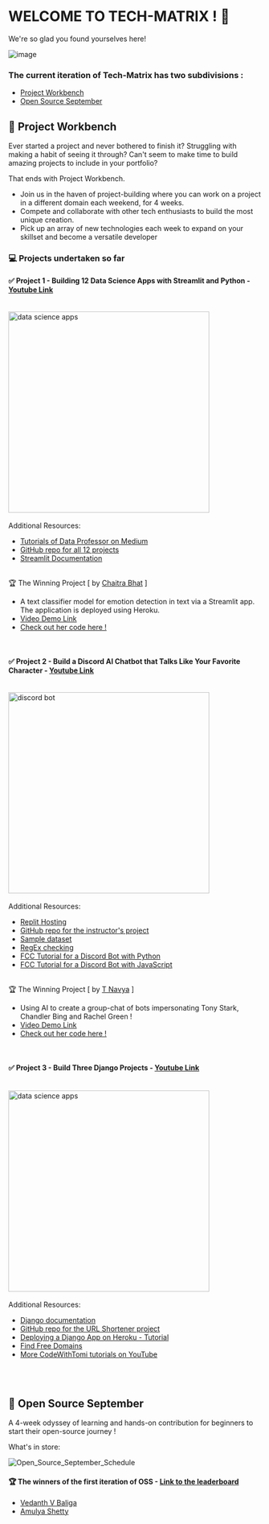 # WELCOME TO TECH-MATRIX ! 🎉

We're so glad you found yourselves here!

![image](https://user-images.githubusercontent.com/73497800/137451212-8b453829-ec9c-401e-96a4-6a10b2d99b33.png)


### The current iteration of Tech-Matrix has two subdivisions :
* [Project Workbench](https://github.com/Tech-Matrix#-project-workbench)
* [Open Source September](https://github.com/Tech-Matrix#-open-source-september)

## 📌 Project Workbench
Ever started a project and never bothered to finish it? Struggling with making a habit of seeing it through? Can't seem to make time to build amazing projects to include in your portfolio?

That ends with Project Workbench.

* Join us in the haven of project-building where you can work on a project in a different domain each weekend, for 4 weeks.
* Compete and collaborate with other tech enthusiasts to build the most unique creation.
* Pick up an array of new technologies each week to expand on your skillset and become a versatile developer

### :computer: Projects undertaken so far  <br />
#### :white_check_mark: Project 1 - Building 12 Data Science Apps with Streamlit and Python - [Youtube Link](https://www.youtube.com/watch?v=JwSS70SZdyM) <br /><br />
<img src="https://www.freecodecamp.org/news/content/images/size/w2000/2021/01/Streamlit_freeCodeCamp.png" alt="data science apps" width="400"/><br /> <br/>
Additional Resources:
* [Tutorials of Data Professor on Medium](https://data-professor.medium.com/) <br />
* [GitHub repo for all 12 projects](https://github.com/dataprofessor/streamlit_freecodecamp) <br />
* [Streamlit Documentation](https://docs.streamlit.io/) <br /> <br />

🏆 The Winning Project [ by [Chaitra Bhat](https://github.com/Chaitra-Bhat383) ]
  * A text classifier model for emotion detection in text via a Streamlit app. The application is deployed using Heroku. <br />
  * [Video Demo Link](https://www.youtube.com/watch?v=vfw6i1WlJlY)
  * [Check out her code here !](https://github.com/Chaitra-Bhat383/NLP-Text-Classifier)

<br />

#### :white_check_mark: Project 2 - Build a Discord AI Chatbot that Talks Like Your Favorite Character - [Youtube Link](https://www.youtube.com/watch?v=UjDpW_SOrlw) <br /><br />
<img src="https://www.freecodecamp.org/news/content/images/size/w2000/2021/08/lynns-thumbnail.png" alt="discord bot" width="400"/><br /> <br/>
Additional Resources:
* [Replit Hosting](https://replit.com/site/hosting) <br />
* [GitHub repo for the instructor's project](https://github.com/RuolinZheng08/twewy-discord-chatbot) <br />
* [Sample dataset](https://www.kaggle.com/gulsahdemiryurek/harry-potter-dataset)
* [RegEx checking](https://pythex.org/)
* [FCC Tutorial for a Discord Bot with Python](https://www.freecodecamp.org/news/create-a-discord-bot-with-python/)
* [FCC Tutorial for a Discord Bot with JavaScript](https://www.freecodecamp.org/news/create-a-discord-bot-with-javascript-nodejs/)   <br /> <br />

🏆 The Winning Project [ by [T Navya](https://github.com/Navya-tayi) ]
  * Using AI to create a group-chat of bots impersonating Tony Stark, Chandler Bing and Rachel Green ! <br />
  * [Video Demo Link](https://www.youtube.com/watch?v=dPqKCDfS0Kc)
  * [Check out her code here !](https://github.com/Navya-tayi/Coding-a-Discord-Chat-Bot-That-Talks-Like-Your-Favorite-Character)

<br/>

#### :white_check_mark: Project 3 - Build Three Django Projects - [Youtube Link](https://youtu.be/qPtScmB8CgA) <br /><br />
<img src="https://images-ext-1.discordapp.net/external/CtegdSPFnc0GzpyzY07KnbL1A8triKZp2QI6VeYWti0/https/i.ytimg.com/vi/qPtScmB8CgA/maxresdefault.jpg" alt="data science apps" width="400"/><br /> <br/>
Additional Resources:
* [Django documentation](https://docs.djangoproject.com/en/3.2/) <br />
* [GitHub repo for the URL Shortener project](https://github.com/tomitokko/django_url_shortner) <br />
* [Deploying a Django App on Heroku - Tutorial](https://www.codementor.io/@jamesezechukwu/how-to-deploy-django-app-on-heroku-dtsee04d4) <br />
* [Find Free Domains](https://www.freenom.com/en/index.html?lang=en) <br />
* [More CodeWithTomi tutorials on YouTube](https://youtube.com/c/CodeWithTomi)<br /> <br />

<br />

## 📌 Open Source September

A 4-week odyssey of learning and hands-on contribution for beginners to start their open-source journey !

What's in store:

![Open_Source_September_Schedule](https://user-images.githubusercontent.com/73497800/132090890-e7ec7626-898c-429a-b581-0e9a580dbfbf.png)


#### :trophy: The winners of the first iteration of OSS - [Link to the leaderboard](https://newolf-oss-leaderboard-frontend.vercel.app)
* [Vedanth V Baliga](https://github.com/vedanthv)<br />
* [Amulya Shetty](https://github.com/amulyaashetty) <br /> <br />

